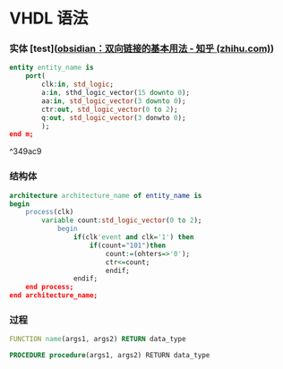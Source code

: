# VHDL 语法

### 实体 [test]([obsidian：双向链接的基本用法 - 知乎 (zhihu.com)](https://zhuanlan.zhihu.com/p/499417467))
```vhdl
entity entity_name is 
    port(
        clk:in, std_logic;
        a:in, sthd_logic_vector(15 downto 0);
        aa:in, std_logic_vector(3 downto 0);
        ctr:out, std_logic_vector(0 to 2);
        q:out, std_logic_vector(3 donwto 0);
        );
end m;
```

^349ac9

### 结构体

```vhdl
architecture architecture_name of entity_name is
begin
    process(clk)
        variable count:std_logic_vector(0 to 2);
            begin
                if(clk'event and clk='1') then
                    if(count="101")then
                        count:=(ohters=>'0');
                        ctr<=count;
                        endif;
                endif;
    end process;
end architecture_name;
```

### 过程

```vhdl
FUNCTION name(args1, args2) RETURN data_type

PROCEDURE procedure(args1, args2) RETURN data_type
```
